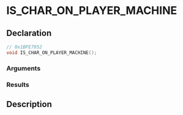 # IS_CHAR_ON_PLAYER_MACHINE

## Declaration
```cpp
// 0x1BFE7952
void IS_CHAR_ON_PLAYER_MACHINE();
```

### Arguments

### Results

## Description
